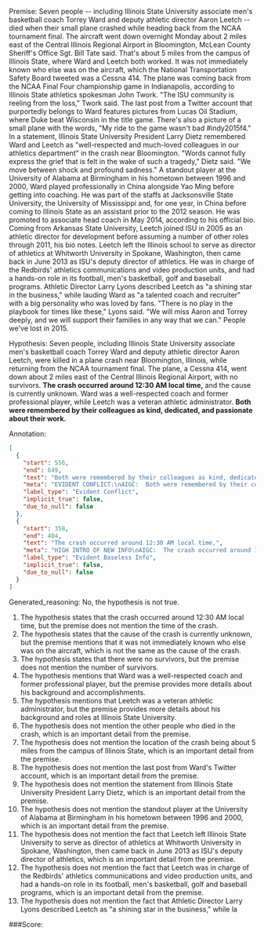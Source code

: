 
Premise:
Seven people -- including Illinois State University associate men's basketball coach Torrey Ward and deputy athletic director Aaron Leetch -- died when their small plane crashed while heading back from the NCAA tournament final. The aircraft went down overnight Monday about 2 miles east of the Central Illinois Regional Airport in Bloomington, McLean County Sheriff's Office Sgt. Bill Tate said. That's about 5 miles from the campus of Illinois State, where Ward and Leetch both worked. It was not immediately known who else was on the aircraft, which the National Transportation Safety Board tweeted was a Cessna 414. The plane was coming back from the NCAA Final Four championship game in Indianapolis, according to Illinois State athletics spokesman John Twork. "The ISU community is reeling from the loss," Twork said. The last post from a Twitter account that purportedly belongs to Ward features pictures from Lucas Oil Stadium, where Duke beat Wisconsin in the title game. There's also a picture of a small plane with the words, "My ride to the game wasn't bad #indy2015f4." In a statement, Illinois State University President Larry Dietz remembered Ward and Leetch as "well-respected and much-loved colleagues in our athletics department" in the crash near Bloomington. "Words cannot fully express the grief that is felt in the wake of such a tragedy," Dietz said. "We move between shock and profound sadness." A standout player at the University of Alabama at Birmingham in his hometown between 1996 and 2000, Ward played professionally in China alongside Yao Ming before getting into coaching. He was part of the staffs at Jacksonsville State University, the University of Mississippi and, for one year, in China before coming to Illinois State as an assistant prior to the 2012 season. He was promoted to associate head coach in May 2014, according to his official bio. Coming from Arkansas State University, Leetch joined ISU in 2005 as an athletic director for development before assuming a number of other roles through 2011, his bio notes. Leetch left the Illinois school to serve as director of athletics at Whitworth University in Spokane, Washington, then came back in June 2013 as ISU's deputy director of athletics. He was in charge of the Redbirds' athletics communications and video production units, and had a hands-on role in its football, men's basketball, golf and baseball programs. Athletic Director Larry Lyons described Leetch as "a shining star in the business," while lauding Ward as "a talented coach and recruiter" with a big personality who was loved by fans. "There is no play in the playbook for times like these," Lyons said. "We will miss Aaron and Torrey deeply, and we will support their families in any way that we can." People we've lost in 2015.


Hypothesis:
Seven people, including Illinois State University associate men's basketball coach Torrey Ward and deputy athletic director Aaron Leetch, were killed in a plane crash near Bloomington, Illinois, while returning from the NCAA tournament final. The plane, a Cessna 414, went down about 2 miles east of the Central Illinois Regional Airport, with no survivors. **The crash occurred around 12:30 AM local time,** and the cause is currently unknown. Ward was a well-respected coach and former professional player, while Leetch was a veteran athletic administrator. **Both were remembered by their colleagues as kind, dedicated, and passionate about their work.**

Annotation:
```json
[
  {
    "start": 556,
    "end": 649,
    "text": "Both were remembered by their colleagues as kind, dedicated, and passionate about their work.",
    "meta": "EVIDENT CONFLICT:\nAIGC:  Both were remembered by their colleagues as kind, dedicated, and passionate about their work.\nOriginal: Athletic Director Larry Lyons described Leetch as \"a shining star in the business,\" while lauding Ward as \"a talented coach and recruiter\" with a big personality who was loved by fans. ",
    "label_type": "Evident Conflict",
    "implicit_true": false,
    "due_to_null": false
  },
  {
    "start": 358,
    "end": 404,
    "text": "The crash occurred around 12:30 AM local time,",
    "meta": "HIGH INTRO OF NEW INFO\nAIGC:  The crash occurred around 12:30 AM local time, \nOriginal: The specific time of crash is not stated in the source content.",
    "label_type": "Evident Baseless Info",
    "implicit_true": false,
    "due_to_null": false
  }
]
```

Generated_reasoning:
No, the hypothesis is not true.

1. The hypothesis states that the crash occurred around 12:30 AM local time, but the premise does not mention the time of the crash.
2. The hypothesis states that the cause of the crash is currently unknown, but the premise mentions that it was not immediately known who else was on the aircraft, which is not the same as the cause of the crash.
3. The hypothesis states that there were no survivors, but the premise does not mention the number of survivors.
4. The hypothesis mentions that Ward was a well-respected coach and former professional player, but the premise provides more details about his background and accomplishments.
5. The hypothesis mentions that Leetch was a veteran athletic administrator, but the premise provides more details about his background and roles at Illinois State University.
6. The hypothesis does not mention the other people who died in the crash, which is an important detail from the premise.
7. The hypothesis does not mention the location of the crash being about 5 miles from the campus of Illinois State, which is an important detail from the premise.
8. The hypothesis does not mention the last post from Ward's Twitter account, which is an important detail from the premise.
9. The hypothesis does not mention the statement from Illinois State University President Larry Dietz, which is an important detail from the premise.
10. The hypothesis does not mention the standout player at the University of Alabama at Birmingham in his hometown between 1996 and 2000, which is an important detail from the premise.
11. The hypothesis does not mention the fact that Leetch left Illinois State University to serve as director of athletics at Whitworth University in Spokane, Washington, then came back in June 2013 as ISU's deputy director of athletics, which is an important detail from the premise.
12. The hypothesis does not mention the fact that Leetch was in charge of the Redbirds' athletics communications and video production units, and had a hands-on role in its football, men's basketball, golf and baseball programs, which is an important detail from the premise.
13. The hypothesis does not mention the fact that Athletic Director Larry Lyons described Leetch as "a shining star in the business," while la

###Score:

